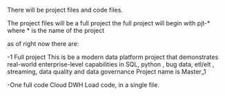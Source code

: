 There will be project files and code files.

The project files will be a full project
the full project will begin with pjt-* where * is the name of the project

as of right now there are:

-1 Full project This is  be a modern data platform project that demonstrates real-world enterprise-level capabilities in SQL, python , bug data, etl/elt , streaming, data quality and data governance
Project name is Master_1

-One full code Cloud DWH Load code, in a single file.
